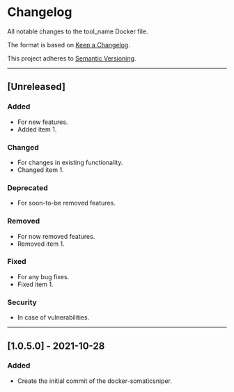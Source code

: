 # Changelog
All notable changes to the tool_name Docker file.

The format is based on [Keep a Changelog](https://keepachangelog.com/en/1.0.0/).

This project adheres to [Semantic Versioning](https://semver.org/spec/v2.0.0.html).

---

## [Unreleased]
### Added
- For new features.
- Added item 1.

### Changed
- For changes in existing functionality.
- Changed item 1.

### Deprecated
- For soon-to-be removed features.

### Removed
- For now removed features.
- Removed item 1.

### Fixed
- For any bug fixes.
- Fixed item 1.

### Security
- In case of vulnerabilities.

---

## [1.0.5.0] - 2021-10-28
### Added
- Create the initial commit of the docker-somaticsniper.
